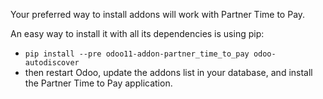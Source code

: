Your preferred way to install addons will work with Partner Time to Pay.

An easy way to install it with all its dependencies is using pip:

- `pip install --pre odoo11-addon-partner_time_to_pay odoo-autodiscover`
- then restart Odoo, update the addons list in your database, and
  install the Partner Time to Pay application.
